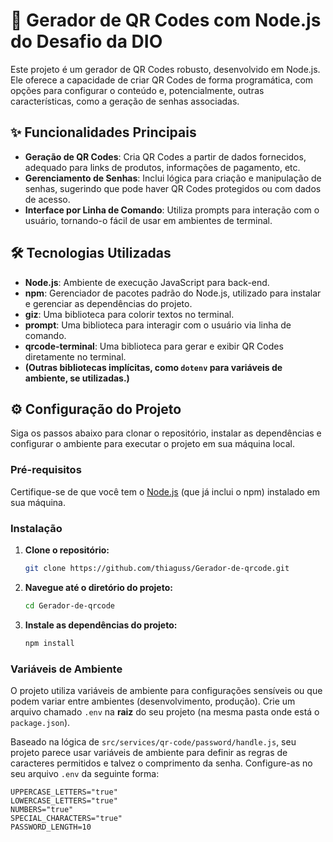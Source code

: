 # 🚀 Gerador de QR Codes com Node.js do Desafio da DIO

Este projeto é um gerador de QR Codes robusto, desenvolvido em Node.js. Ele oferece a capacidade de criar QR Codes de forma programática, com opções para configurar o conteúdo e, potencialmente, outras características, como a geração de senhas associadas.

## ✨ Funcionalidades Principais

- **Geração de QR Codes**: Cria QR Codes a partir de dados fornecidos, adequado para links de produtos, informações de pagamento, etc.
- **Gerenciamento de Senhas**: Inclui lógica para criação e manipulação de senhas, sugerindo que pode haver QR Codes protegidos ou com dados de acesso.
- **Interface por Linha de Comando**: Utiliza prompts para interação com o usuário, tornando-o fácil de usar em ambientes de terminal.

## 🛠️ Tecnologias Utilizadas

- **Node.js**: Ambiente de execução JavaScript para back-end.
- **npm**: Gerenciador de pacotes padrão do Node.js, utilizado para instalar e gerenciar as dependências do projeto.
- **giz**: Uma biblioteca para colorir textos no terminal.
- **prompt**: Uma biblioteca para interagir com o usuário via linha de comando.
- **qrcode-terminal**: Uma biblioteca para gerar e exibir QR Codes diretamente no terminal.
- **(Outras bibliotecas implícitas, como `dotenv` para variáveis de ambiente, se utilizadas.)**

## ⚙️ Configuração do Projeto

Siga os passos abaixo para clonar o repositório, instalar as dependências e configurar o ambiente para executar o projeto em sua máquina local.

### Pré-requisitos

Certifique-se de que você tem o [Node.js](https://nodejs.org/en/) (que já inclui o npm) instalado em sua máquina.

### Instalação

1.  **Clone o repositório:**
    ```bash
    git clone https://github.com/thiaguss/Gerador-de-qrcode.git
    ```
2.  **Navegue até o diretório do projeto:**
    ```bash
    cd Gerador-de-qrcode
    ```
3.  **Instale as dependências do projeto:**
    ```bash
    npm install
    ```

### Variáveis de Ambiente

O projeto utiliza variáveis de ambiente para configurações sensíveis ou que podem variar entre ambientes (desenvolvimento, produção). Crie um arquivo chamado `.env` na **raiz** do seu projeto (na mesma pasta onde está o `package.json`).

Baseado na lógica de `src/services/qr-code/password/handle.js`, seu projeto parece usar variáveis de ambiente para definir as regras de caracteres permitidos e talvez o comprimento da senha. Configure-as no seu arquivo `.env` da seguinte forma:

```env
UPPERCASE_LETTERS="true"
LOWERCASE_LETTERS="true"
NUMBERS="true"
SPECIAL_CHARACTERS="true"
PASSWORD_LENGTH=10
```
